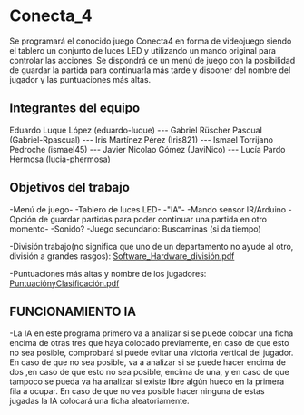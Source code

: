 # Conecta_4

Se programará el conocido juego Conecta4 en forma de videojuego siendo el tablero un conjunto de luces LED y utilizando un mando original para controlar las acciones. Se dispondrá de un menú de juego con la posibilidad de guardar la partida para continuarla más tarde y disponer del nombre del jugador y las puntuaciones más altas.

## Integrantes del equipo 

Eduardo Luque López (eduardo-luque) --- 
Gabriel Rüscher Pascual (Gabriel-Rpascual) --- 
Iris Martínez Pérez (Iris821) --- 
Ismael Torrijano Pedroche (ismael45) --- 
Javier Nicolao Gómez (JaviNico) --- 
Lucía Pardo Hermosa (lucia-phermosa)

## Objetivos del trabajo

-Menú de juego-
-Tablero de luces LED-
-"IA"-
-Mando sensor IR/Arduino
-Opción de guardar partidas para poder continuar una partida en otro momento-
-Sonido?
-Juego secundario: Buscaminas (si da tiempo)

-División trabajo(no significa que uno de un departamento no ayude al otro, división a grandes rasgos):
[Software_Hardware_división.pdf](https://github.com/aigora/twIA_2021-conecta_4/files/6331153/Software_Hardware_division.pdf)

-Puntuaciones más altas y nombre de los jugadores:
[PuntuaciónyClasificación.pdf](https://github.com/aigora/twIA_2021-conecta_4/files/6331154/PuntuacionyClasificacion.pdf)

## FUNCIONAMIENTO IA

-La IA en este programa primero va a analizar si se puede colocar una ficha encima de otras tres que haya colocado previamente, en caso de que esto no sea posible, comprobará si puede evitar una victoria vertical del jugador. En caso de que no sea posible, va a analizar si se puede hacer encima de dos ,en caso de que esto no sea posible, encima de una, y en caso de que tampoco se pueda va ha analizar si existe libre algún hueco en la primera fila a ocupar. En caso de que no vea posible hacer ninguna de estas jugadas la IA colocará una ficha aleatoriamente.
